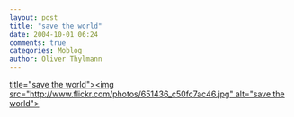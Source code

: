```yaml
---
layout: post
title: "save the world"
date: 2004-10-01 06:24
comments: true
categories: Moblog
author: Oliver Thylmann
---
```



[ title=&quot;save the world&quot;&gt;&lt;img src=&quot;http://www.flickr.com/photos/651436_c50fc7ac46.jpg&quot; alt=&quot;save the world&quot;&gt;](http://www.flickr.com/photos/oliver/651436/)


